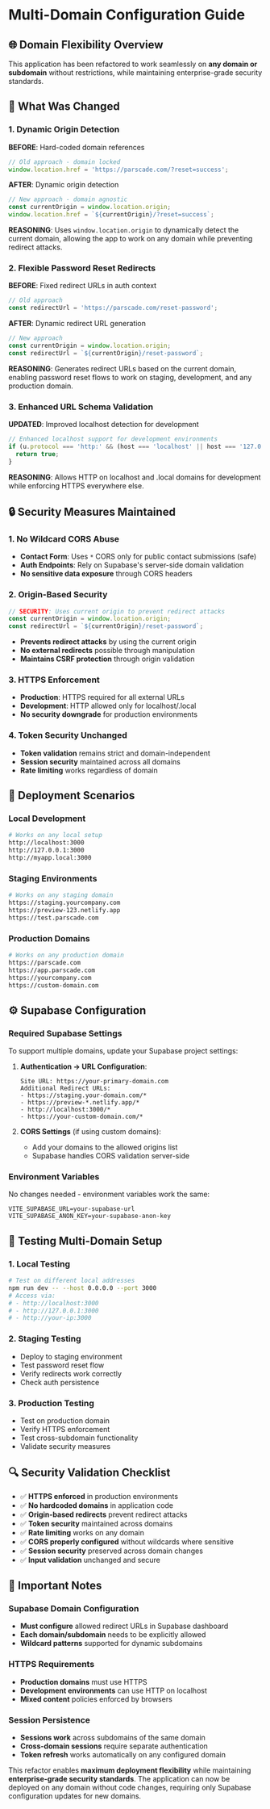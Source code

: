 # Multi-Domain Configuration Guide

## 🌐 **Domain Flexibility Overview**

This application has been refactored to work seamlessly on **any domain or subdomain** without restrictions, while maintaining enterprise-grade security standards.

## 🔧 **What Was Changed**

### **1. Dynamic Origin Detection**
**BEFORE**: Hard-coded domain references
```typescript
// Old approach - domain locked
window.location.href = 'https://parscade.com/?reset=success';
```

**AFTER**: Dynamic origin detection
```typescript
// New approach - domain agnostic
const currentOrigin = window.location.origin;
window.location.href = `${currentOrigin}/?reset=success`;
```

**REASONING**: Uses `window.location.origin` to dynamically detect the current domain, allowing the app to work on any domain while preventing redirect attacks.

### **2. Flexible Password Reset Redirects**
**BEFORE**: Fixed redirect URLs in auth context
```typescript
// Old approach
const redirectUrl = 'https://parscade.com/reset-password';
```

**AFTER**: Dynamic redirect URL generation
```typescript
// New approach
const currentOrigin = window.location.origin;
const redirectUrl = `${currentOrigin}/reset-password`;
```

**REASONING**: Generates redirect URLs based on the current domain, enabling password reset flows to work on staging, development, and any production domain.

### **3. Enhanced URL Schema Validation**
**UPDATED**: Improved localhost detection for development
```typescript
// Enhanced localhost support for development environments
if (u.protocol === 'http:' && (host === 'localhost' || host === '127.0.0.1' || host === '::1' || host.endsWith('.local'))) {
  return true;
}
```

**REASONING**: Allows HTTP on localhost and .local domains for development while enforcing HTTPS everywhere else.

## 🔒 **Security Measures Maintained**

### **1. No Wildcard CORS Abuse**
- **Contact Form**: Uses `*` CORS only for public contact submissions (safe)
- **Auth Endpoints**: Rely on Supabase's server-side domain validation
- **No sensitive data exposure** through CORS headers

### **2. Origin-Based Security**
```typescript
// SECURITY: Uses current origin to prevent redirect attacks
const currentOrigin = window.location.origin;
const redirectUrl = `${currentOrigin}/reset-password`;
```
- **Prevents redirect attacks** by using the current origin
- **No external redirects** possible through manipulation
- **Maintains CSRF protection** through origin validation

### **3. HTTPS Enforcement**
- **Production**: HTTPS required for all external URLs
- **Development**: HTTP allowed only for localhost/.local
- **No security downgrade** for production environments

### **4. Token Security Unchanged**
- **Token validation** remains strict and domain-independent
- **Session security** maintained across all domains
- **Rate limiting** works regardless of domain

## 🚀 **Deployment Scenarios**

### **Local Development**
```bash
# Works on any local setup
http://localhost:3000
http://127.0.0.1:3000
http://myapp.local:3000
```

### **Staging Environments**
```bash
# Works on any staging domain
https://staging.yourcompany.com
https://preview-123.netlify.app
https://test.parscade.com
```

### **Production Domains**
```bash
# Works on any production domain
https://parscade.com
https://app.parscade.com
https://yourcompany.com
https://custom-domain.com
```

## ⚙️ **Supabase Configuration**

### **Required Supabase Settings**
To support multiple domains, update your Supabase project settings:

1. **Authentication → URL Configuration**:
   ```
   Site URL: https://your-primary-domain.com
   Additional Redirect URLs:
   - https://staging.your-domain.com/*
   - https://preview-*.netlify.app/*
   - http://localhost:3000/*
   - https://your-custom-domain.com/*
   ```

2. **CORS Settings** (if using custom domains):
   - Add your domains to the allowed origins list
   - Supabase handles CORS validation server-side

### **Environment Variables**
No changes needed - environment variables work the same:
```env
VITE_SUPABASE_URL=your-supabase-url
VITE_SUPABASE_ANON_KEY=your-supabase-anon-key
```

## 🧪 **Testing Multi-Domain Setup**

### **1. Local Testing**
```bash
# Test on different local addresses
npm run dev -- --host 0.0.0.0 --port 3000
# Access via:
# - http://localhost:3000
# - http://127.0.0.1:3000
# - http://your-ip:3000
```

### **2. Staging Testing**
- Deploy to staging environment
- Test password reset flow
- Verify redirects work correctly
- Check auth persistence

### **3. Production Testing**
- Test on production domain
- Verify HTTPS enforcement
- Test cross-subdomain functionality
- Validate security measures

## 🔍 **Security Validation Checklist**

- ✅ **HTTPS enforced** in production environments
- ✅ **No hardcoded domains** in application code
- ✅ **Origin-based redirects** prevent redirect attacks
- ✅ **Token security** maintained across domains
- ✅ **Rate limiting** works on any domain
- ✅ **CORS properly configured** without wildcards where sensitive
- ✅ **Session security** preserved across domain changes
- ✅ **Input validation** unchanged and secure

## 🚨 **Important Notes**

### **Supabase Domain Configuration**
- **Must configure** allowed redirect URLs in Supabase dashboard
- **Each domain/subdomain** needs to be explicitly allowed
- **Wildcard patterns** supported for dynamic subdomains

### **HTTPS Requirements**
- **Production domains** must use HTTPS
- **Development environments** can use HTTP on localhost
- **Mixed content** policies enforced by browsers

### **Session Persistence**
- **Sessions work** across subdomains of the same domain
- **Cross-domain sessions** require separate authentication
- **Token refresh** works automatically on any configured domain

This refactor enables **maximum deployment flexibility** while maintaining **enterprise-grade security standards**. The application can now be deployed on any domain without code changes, requiring only Supabase configuration updates for new domains.